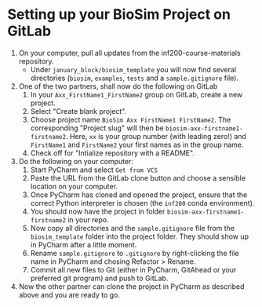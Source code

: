 # Setting up your BioSim Project on GitLab

1. On your computer, pull all updates from the inf200-course-materials repository.
    - Under `january_block/biosim_template` you will now find several directories (`biosim`, `examples`, `tests` and a `sample.gitignore` file). 
1. One of the two partners, shall now do the following on GitLab
    1. In your `Axx_FirstName1_FirstName2` group on GitLab, create a new project.
    1. Select "Create blank project".
	1. Choose project name `BioSim Axx FirstName1 FirstName2`. The corresponding "Project slug" will then be `biosim-axx-firstname1-firstname2`.  Here, `xx` is your group number (with leading zero!) and `FirstName1` and `FirstName2` your first names as in the group name.
    1. Check off for "Intialize repository with a README".
1. Do the following on your computer:
    1. Start PyCharm and select `Get from VCS`
	1. Paste the URL from the GitLab clone button and choose a sensible location on your computer.
	1. Once PyCharm has cloned and opened the project, ensure that the correct Python interpreter is chosen (the `inf200` conda environment).
	1. You should now have the project in folder `biosim-axx-firstname1-firstname2` in your repo.
	1. Now copy all directories and the `sample.gitignore` file from the `biosim_template` folder into the project folder. They should show up in PyCharm after a little moment.
	1. Rename `sample.gitignore` to `.gitignore` by right-clicking the file name in PyCharm and chosing Refactor > Rename.
	1. Commit all new files to Git (either in PyCharm, GitAhead or your preferred git program) and push to GitLab.
1. Now the other partner can clone the project in PyCharm as described above and you are ready to go.
